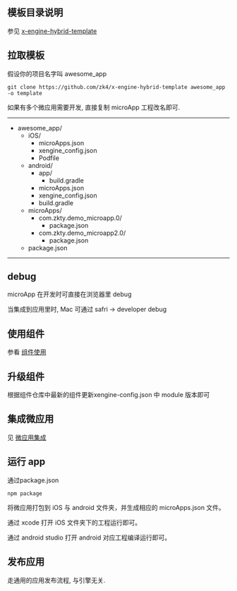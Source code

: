 ## 模板目录说明
参见 [x-engine-hybrid-template](./docs/versionlize/模板管理.md#x-engine-hybrid-template)


## 拉取模板
假设你的项目名字叫 awesome_app

```
git clone https://github.com/zk4/x-engine-hybrid-template awesome_app  -o template
```
如果有多个微应用需要开发, 直接复制 microApp 工程改名即可.

---
- awesome_app/
  - iOS/
    - microApps.json
    - xengine_config.json
    - Podfile
  - android/
    - app/
        - build.gradle
    - microApps.json
    - xengine_config.json
    - build.gradle
  - microApps/
    - com.zkty.demo_microapp.0/
      - package.json
    - com.zkty.demo_microapp2.0/
      - package.json
  - package.json
---


## debug

microApp 在开发时可直接在浏览器里 debug 

当集成到应用里时, Mac 可通过 safri -> developer debug

## 使用组件
参看   [组件使用](./docs/modules/组件-使用.md)


## 升级组件
根据组件仓库中最新的组件更新xengine-config.json 中 module 版本即可
## 集成微应用

见 [微应用集成](./docs/microApp/微应用-集成.md)

## 运行 app

通过package.json

```
npm package 
```

将微应用打包到 iOS 与 android 文件夹，并生成相应的 microApps.json 文件。

通过 xcode 打开 iOS 文件夹下的工程运行即可。

通过 android studio 打开 android 对应工程编译运行即可。

## 发布应用

走通用的应用发布流程, 与引擎无关.
